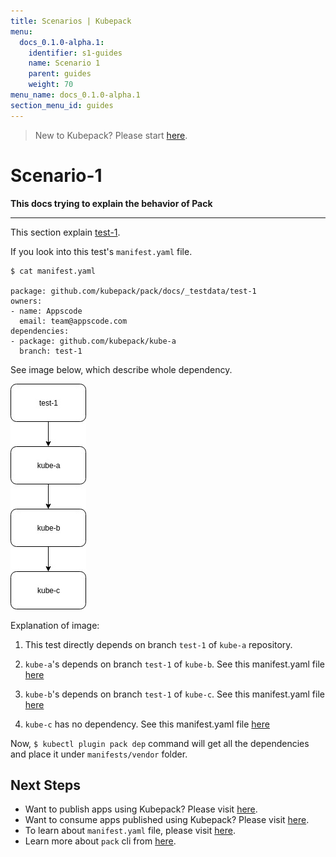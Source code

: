 ```yaml
---
title: Scenarios | Kubepack
menu:
  docs_0.1.0-alpha.1:
    identifier: s1-guides
    name: Scenario 1
    parent: guides
    weight: 70
menu_name: docs_0.1.0-alpha.1
section_menu_id: guides
---
```


> New to Kubepack? Please start [here](/docs/concepts/README.md).

# Scenario-1

**This docs trying to explain the behavior of Pack**
***

This section explain [test-1](https://github.com/kubepack/pack/tree/master/docs/_testdata/test-1).

If you look into this test's `manifest.yaml` file.

```console
$ cat manifest.yaml

package: github.com/kubepack/pack/docs/_testdata/test-1
owners:
- name: Appscode
  email: team@appscode.com
dependencies:
- package: github.com/kubepack/kube-a
  branch: test-1

```

See image below, which describe whole dependency.

![alt text](/docs/_testdata/test-1/test-1.jpg)

Explanation of image:

1. This test directly depends on branch `test-1` of `kube-a` repository.

2. `kube-a`'s depends on branch `test-1` of `kube-b`.
See this manifest.yaml file [here](https://github.com/kubepack/kube-a/blob/test-1/manifest.yaml)

3. `kube-b`'s depends on branch `test-1` of `kube-c`.
See this manifest.yaml file [here](https://github.com/kubepack/kube-b/blob/test-1/manifest.yaml)

4. `kube-c` has no dependency.
See this manifest.yaml file [here](https://github.com/kubepack/kube-c/blob/test-1/manifest.yaml)


Now, `$ kubectl plugin pack dep` command will get all the dependencies and place it under `manifests/vendor` folder.

## Next Steps

- Want to publish apps using Kubepack? Please visit [here](/docs/concepts/how/publisher.md).
- Want to consume apps published using Kubepack? Please visit [here](/docs/concepts/how/user.md).
- To learn about `manifest.yaml` file, please visit [here](/docs/concepts/how/manifest.md).
- Learn more about `pack` cli from [here](/docs/concepts/how/cli.md).

